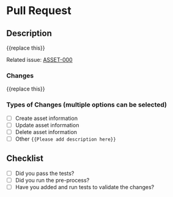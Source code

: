 # Pull Request

## Description

{{replace this}}

Related issue: [ASSET-000](https://pi-lab.atlassian.net/browse/ASSET-000)

### Changes

{{replace this}}

### Types of Changes (multiple options can be selected)

- [ ] Create asset information
- [ ] Update asset information
- [ ] Delete asset information
- [ ] Other `{{Please add description here}}`

## Checklist

- [ ] Did you pass the tests?
- [ ] Did you run the pre-process?
- [ ] Have you added and run tests to validate the changes?
